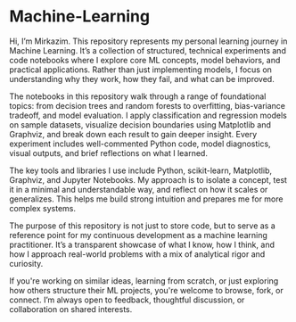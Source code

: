 # Machine-Learning
Hi, I’m Mirkazim. This repository represents my personal learning journey in Machine Learning. It’s a collection of structured, technical experiments and code notebooks where I explore core ML concepts, model behaviors, and practical applications. Rather than just implementing models, I focus on understanding why they work, how they fail, and what can be improved.

The notebooks in this repository walk through a range of foundational topics: from decision trees and random forests to overfitting, bias-variance tradeoff, and model evaluation. I apply classification and regression models on sample datasets, visualize decision boundaries using Matplotlib and Graphviz, and break down each result to gain deeper insight. Every experiment includes well-commented Python code, model diagnostics, visual outputs, and brief reflections on what I learned.

The key tools and libraries I use include Python, scikit-learn, Matplotlib, Graphviz, and Jupyter Notebooks. My approach is to isolate a concept, test it in a minimal and understandable way, and reflect on how it scales or generalizes. This helps me build strong intuition and prepares me for more complex systems.

The purpose of this repository is not just to store code, but to serve as a reference point for my continuous development as a machine learning practitioner. It’s a transparent showcase of what I know, how I think, and how I approach real-world problems with a mix of analytical rigor and curiosity.

If you're working on similar ideas, learning from scratch, or just exploring how others structure their ML projects, you're welcome to browse, fork, or connect. I’m always open to feedback, thoughtful discussion, or collaboration on shared interests.
